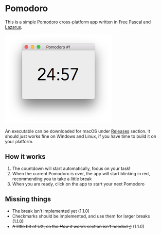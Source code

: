 # Pomodoro
This is a simple [Pomodoro](https://en.wikipedia.org/wiki/Pomodoro_Technique) cross-platform app written in [Free Pascal](https://www.freepascal.org) and [Lazarus](http://www.lazarus-ide.org).

![Screenshot](images/Screenshot.png)

An executable can be downloaded for macOS under [Releases](https://github.com/piradoiv/Pomodoro/releases) section. It should just works fine on Windows and Linux, if you have time to build it on your platform.

## How it works

1. The countdown will start automatically, focus on your task!
2. When the current Pomodoro is over, the app will start blinking in red, recommending you to take a little break
3. When you are ready, click on the app to start your next Pomodoro

## Missing things

- The break isn't implemented yet (1.1.0)
- Checkmarks should be implemented, and use them for larger breaks (1.1.0)
- ~~A little bit of UX, so the _How it works_ section isn't needed ;)~~ (1.1.0)

